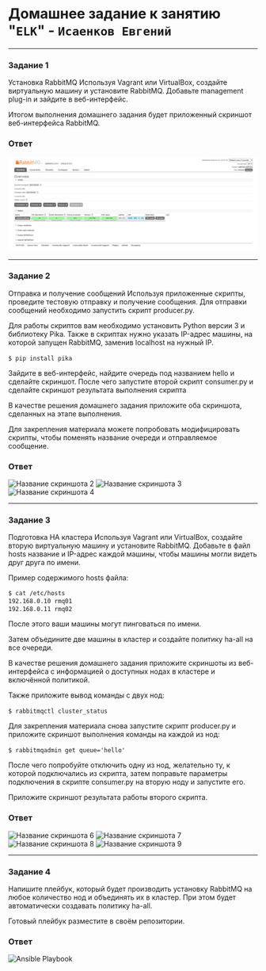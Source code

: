 # Домашнее задание к занятию "`ELK`" - `Исаенков Евгений`

---

### Задание 1

Установка RabbitMQ
Используя Vagrant или VirtualBox, создайте виртуальную машину и установите RabbitMQ. Добавьте management plug-in и зайдите в веб-интерфейс.

Итогом выполнения домашнего задания будет приложенный скриншот веб-интерфейса RabbitMQ.

### Ответ

![Название скриншота 1](https://github.com/Udjin79/netology_hw/blob/main/img/sdb11_hw4_1.png?raw=true)

---

### Задание 2

Отправка и получение сообщений
Используя приложенные скрипты, проведите тестовую отправку и получение сообщения. Для отправки сообщений необходимо запустить скрипт producer.py.

Для работы скриптов вам необходимо установить Python версии 3 и библиотеку Pika. Также в скриптах нужно указать IP-адрес машины, на которой запущен RabbitMQ, заменив localhost на нужный IP.

```$ pip install pika```

Зайдите в веб-интерфейс, найдите очередь под названием hello и сделайте скриншот. После чего запустите второй скрипт consumer.py и сделайте скриншот результата выполнения скрипта

В качестве решения домашнего задания приложите оба скриншота, сделанных на этапе выполнения.

Для закрепления материала можете попробовать модифицировать скрипты, чтобы поменять название очереди и отправляемое сообщение.

### Ответ

![Название скриншота 2](https://github.com/Udjin79/netology_hw/blob/main/img/sdb11_hw4_2.png?raw=true)
![Название скриншота 3](https://github.com/Udjin79/netology_hw/blob/main/img/sdb11_hw4_3.png?raw=true)
![Название скриншота 4](https://github.com/Udjin79/netology_hw/blob/main/img/sdb11_hw4_4.png?raw=true)

---

### Задание 3

Подготовка HA кластера
Используя Vagrant или VirtualBox, создайте вторую виртуальную машину и установите RabbitMQ. Добавьте в файл hosts название и IP-адрес каждой машины, чтобы машины могли видеть друг друга по имени.

Пример содержимого hosts файла:

```
$ cat /etc/hosts
192.168.0.10 rmq01
192.168.0.11 rmq02
```

После этого ваши машины могут пинговаться по имени.

Затем объедините две машины в кластер и создайте политику ha-all на все очереди.

В качестве решения домашнего задания приложите скриншоты из веб-интерфейса с информацией о доступных нодах в кластере и включённой политикой.

Также приложите вывод команды с двух нод:

```$ rabbitmqctl cluster_status```

Для закрепления материала снова запустите скрипт producer.py и приложите скриншот выполнения команды на каждой из нод:

```$ rabbitmqadmin get queue='hello'```

После чего попробуйте отключить одну из нод, желательно ту, к которой подключались из скрипта, затем поправьте параметры подключения в скрипте consumer.py на вторую ноду и запустите его.

Приложите скриншот результата работы второго скрипта.

### Ответ

![Название скриншота 6](https://github.com/Udjin79/netology_hw/blob/main/img/sdb11_hw4_6.png?raw=true)
![Название скриншота 7](https://github.com/Udjin79/netology_hw/blob/main/img/sdb11_hw4_7.png?raw=true)
![Название скриншота 8](https://github.com/Udjin79/netology_hw/blob/main/img/sdb11_hw4_8.png?raw=true)
![Название скриншота 9](https://github.com/Udjin79/netology_hw/blob/main/img/sdb11_hw4_9.png?raw=true)

---

### Задание 4

Напишите плейбук, который будет производить установку RabbitMQ на любое количество нод и объединять их в кластер. При этом будет автоматически создавать политику ha-all.

Готовый плейбук разместите в своём репозитории.

### Ответ

![Ansible Playbook](https://github.com/Udjin79/netology_hw/blob/main/files/rabbitmq_cluster.yml)
